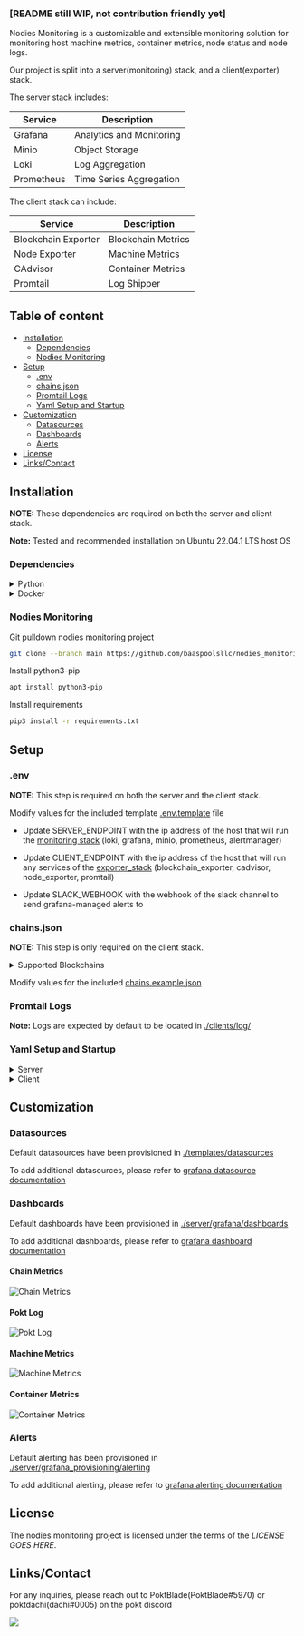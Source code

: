 ### [README still WIP, not contribution friendly yet]

Nodies Monitoring is a customizable and extensible monitoring solution for monitoring host machine metrics, container metrics, node status and node logs. 

Our project is split into a server(monitoring) stack, and a client(exporter) stack.

The server stack includes:

| Service    | Description              |
|------------|--------------------------|
| Grafana    | Analytics and Monitoring |
| Minio      | Object Storage           |
| Loki       | Log Aggregation          |
| Prometheus | Time Series Aggregation  |

The client stack can include:

| Service             | Description        |
|---------------------|--------------------|
| Blockchain Exporter | Blockchain Metrics |
| Node Exporter       | Machine Metrics    |
| CAdvisor            | Container Metrics  |
| Promtail            | Log Shipper        |

## Table of content

- [Installation](#installation)
    - [Dependencies](#dependencies)
    - [Nodies Monitoring](#nodies-monitoring)
- [Setup](#setup)
    - [.env](#env)
    - [chains.json](#chainsjson)
    - [Promtail Logs](#promtail-logs)
    - [Yaml Setup and Startup](#yaml-setup-and-startup)
- [Customization](#customization)
    - [Datasources](#datasources)
    - [Dashboards](#dashboards)
    - [Alerts](#alerts)
- [License](#license)
- [Links/Contact](#linkscontact)

## Installation

**NOTE:** These dependencies are required on both the server and client stack.

**Note:** Tested and recommended installation on Ubuntu 22.04.1 LTS host OS

### Dependencies

<details>
<summary>Python</summary>

<a href="https://www.python.org/downloads/release/python-3106/">Python 3.10.6</a>

</details>

<details>
<summary>Docker</summary>

Uninstall existing docker
```bash
sudo apt-get remove docker docker-engine docker.io containerd runc
```

Install required packages
```bash
sudo apt-get update
sudo apt-get install \
    ca-certificates \
    curl \
    gnupg \
    lsb-release
```

Add docker official GPG key
```bash
sudo mkdir -p /etc/apt/keyrings
curl -fsSL https://download.docker.com/linux/ubuntu/gpg | sudo gpg --dearmor -o /etc/apt/keyrings/docker.gpg
```

Setup docker repo
```bash
echo \
  "deb [arch=$(dpkg --print-architecture) signed-by=/etc/apt/keyrings/docker.gpg] https://download.docker.com/linux/ubuntu \
  $(lsb_release -cs) stable" | sudo tee /etc/apt/sources.list.d/docker.list > /dev/null
```

Update apt package index
```bash
sudo apt-get update
```

Install latest docker
```bash
sudo apt-get install docker-ce docker-ce-cli containerd.io docker-compose-plugin
```
</details>

### Nodies Monitoring

Git pulldown nodies monitoring project
```bash
git clone --branch main https://github.com/baaspoolsllc/nodies_monitoring.git
```

Install python3-pip
```bash
apt install python3-pip
```

Install requirements
```bash
pip3 install -r requirements.txt
```

## Setup

### .env

**NOTE:** This step is required on both the server and the client stack.

Modify values for the included template [.env.template](./templates/.env.template) file

- Update SERVER_ENDPOINT with the ip address of the host that will run the [monitoring stack](./server) (loki, grafana, minio, prometheus, alertmanager)

- Update CLIENT_ENDPOINT with the ip address of the host that will run any services of the [exporter_stack](./clients) (blockchain_exporter, cadvisor, node_exporter, promtail)

- Update SLACK_WEBHOOK with the webhook of the slack channel to send grafana-managed alerts to

### chains.json

**NOTE:** This step is only required on the client stack.

<details>
<summary>Supported Blockchains</summary>

- harmony
- polygon
- xdai
- eth
- bsc
- swimmer
- avax
- dfk
- other EVM chains should work but not tested
</details>

Modify values for the included [chains.example.json](./templates/chains.example.json)

### Promtail Logs

**Note:** Logs are expected by default to be located in [./clients/log/](./clients/log)

### Yaml Setup and Startup

<details>
<summary>Server</summary>

SSH into your server host

Change directory into the [server](./server) subfolder, and run [setup.py](./server/setup.py)
```bash
cd nodies_monitoring/server && python3 setup.py
```

Boot up all server services
```bash
docker compose up
```
</details>

<details>
<summary>Client</summary>

SSH into your client host

Change directory into the [clients](./clients) subfolder, and run [setup.py](./clients/setup.py)

```bash
cd nodies_monitoring/clients && python3 setup.py
```

<details>
<summary>Optional CLI flag</summary>

- `--clients`
  - Allows control over which clients are ran on the exporter stack
  - Services available:
    - blockchain_exporter
    - promtail
    - cadvisor
    - node_exporter

Example
```bash
cd nodies_monitoring/clients && python3 setup.py --clients node_exporter
```
</details>

Boot up all client services
```bash
docker compose up
```
</details>

## Customization

### Datasources

Default datasources have been provisioned in [./templates/datasources](./templates/datasources)

To add additional datasources, please refer to [grafana datasource documentation](https://grafana.com/docs/grafana/latest/administration/provisioning/#data-sources)

### Dashboards

Default dashboards have been provisioned in [./server/grafana/dashboards](./server/grafana/dashboards)

To add additional dashboards, please refer to [grafana dashboard documentation](https://grafana.com/docs/grafana/latest/administration/provisioning/#dashboards)

#### Chain Metrics

![Chain Metrics](./img/chain_metrics.png)

#### Pokt Log

![Pokt Log](./img/pokt_log.png)

#### Machine Metrics

![Machine Metrics](./img/machine_metrics.png)

#### Container Metrics

![Container Metrics](./img/container_metrics.png)

### Alerts

Default alerting has been provisioned in [./server/grafana_provisioning/alerting](./server/grafana_provisioning/alerting)

To add additional alerting, please refer to [grafana alerting documentation](https://grafana.com/docs/grafana/latest/administration/provisioning/#alerting)

## License

The nodies monitoring project is licensed under the terms of the *LICENSE GOES HERE*.

## Links/Contact

For any inquiries, please reach out to PoktBlade(PoktBlade#5970) or poktdachi(dachi#0005) on the pokt discord

[![](https://dcbadge.vercel.app/api/server/pokt)](https://discord.gg/pokt)